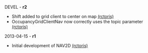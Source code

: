DEVEL - **r2**
 * Shift added to grid client to center on map [(rctoris)](https://github.com/rctoris/)
 * OccupancyGridClientNav now correctly uses the topic parameter [(rctoris)](https://github.com/rctoris/)

2013-04-15 - **r1**
 * Initial development of NAV2D [(rctoris)](https://github.com/rctoris/)

